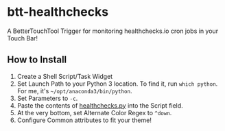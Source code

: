 # btt-healthchecks

A BetterTouchTool Trigger for monitoring healthchecks.io cron jobs in your Touch Bar!

## How to Install

1. Create a Shell Script/Task Widget
2. Set Launch Path to your Python 3 location. To find it, run `which python`. For me, it's `~/opt/anaconda3/bin/python`.
3. Set Parameters to `-c`.
4. Paste the contents of [healthchecks.py](healthchecks.py) into the Script field.
5. At the very bottom, set Alternate Color Regex to `^down`.
6. Configure Common attributes to fit your theme!
